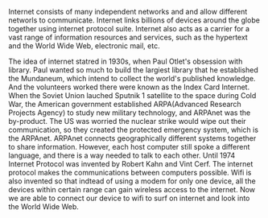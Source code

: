Internet consists of many independent networks and and allow different networls to communicate. Internet links billions of devices around the globe together using internet protocol suite. Internet also acts as a carrier for a vast range of information resources and services, such as the hypertext and the World Wide Web, electronic mail, etc.

The idea of internet statred in 1930s, when Paul Otlet's obsession with library. Paul wanted so much to build the largiest library that he established the Mundaneum, which intend to collect the world's published knowledge. And the volunteers worked there were known as the Index Card Internet. When the Soviet Union lauched Sputnik 1 satellite to the space during Cold War, the American government established ARPA(Advanced Research Projects Agency) to study new military technology, and ARPAnet was the by-product. The US was worried the nuclear strike would wipe out their communication, so they created the protected emergency system, which is the ARPAnet. ARPAnet connects geographically different systems together to share information. However, each host computer still spoke a different language, and there is a way needed to talk to each other. Until 1974 Internet Protocol was invented by Robert Kahn and Vint Cerf. The internet protocol makes the communications between computers possible. Wifi is also invented so that indtead of using a modem for only one device, all the devices within certain range can gain wireless access to the internet. Now we are able to connect our device to wifi to surf on internet and look into the World Wide Web.